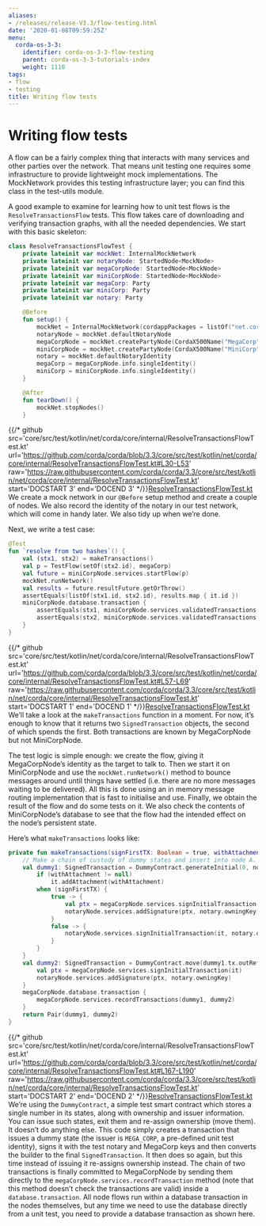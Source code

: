 ```yaml
---
aliases:
- /releases/release-V3.3/flow-testing.html
date: '2020-01-08T09:59:25Z'
menu:
  corda-os-3-3:
    identifier: corda-os-3-3-flow-testing
    parent: corda-os-3-3-tutorials-index
    weight: 1110
tags:
- flow
- testing
title: Writing flow tests
---
```





# Writing flow tests

A flow can be a fairly complex thing that interacts with many services and other parties over the network. That
means unit testing one requires some infrastructure to provide lightweight mock implementations. The MockNetwork
provides this testing infrastructure layer; you can find this class in the test-utils module.

A good example to examine for learning how to unit test flows is the `ResolveTransactionsFlow` tests. This
flow takes care of downloading and verifying transaction graphs, with all the needed dependencies. We start
with this basic skeleton:

```kotlin
class ResolveTransactionsFlowTest {
    private lateinit var mockNet: InternalMockNetwork
    private lateinit var notaryNode: StartedNode<MockNode>
    private lateinit var megaCorpNode: StartedNode<MockNode>
    private lateinit var miniCorpNode: StartedNode<MockNode>
    private lateinit var megaCorp: Party
    private lateinit var miniCorp: Party
    private lateinit var notary: Party

    @Before
    fun setup() {
        mockNet = InternalMockNetwork(cordappPackages = listOf("net.corda.testing.contracts", "net.corda.core.internal"))
        notaryNode = mockNet.defaultNotaryNode
        megaCorpNode = mockNet.createPartyNode(CordaX500Name("MegaCorp", "London", "GB"))
        miniCorpNode = mockNet.createPartyNode(CordaX500Name("MiniCorp", "London", "GB"))
        notary = mockNet.defaultNotaryIdentity
        megaCorp = megaCorpNode.info.singleIdentity()
        miniCorp = miniCorpNode.info.singleIdentity()
    }

    @After
    fun tearDown() {
        mockNet.stopNodes()
    }

```
{{/* github src='core/src/test/kotlin/net/corda/core/internal/ResolveTransactionsFlowTest.kt' url='https://github.com/corda/corda/blob/3.3/core/src/test/kotlin/net/corda/core/internal/ResolveTransactionsFlowTest.kt#L30-L53' raw='https://raw.githubusercontent.com/corda/corda/3.3/core/src/test/kotlin/net/corda/core/internal/ResolveTransactionsFlowTest.kt' start='DOCSTART 3' end='DOCEND 3' */}}[ResolveTransactionsFlowTest.kt](https://github.com/corda/corda/blob/release/os/3.3/core/src/test/kotlin/net/corda/core/internal/ResolveTransactionsFlowTest.kt)
We create a mock network in our `@Before` setup method and create a couple of nodes. We also record the identity
of the notary in our test network, which will come in handy later. We also tidy up when we’re done.

Next, we write a test case:

```kotlin
@Test
fun `resolve from two hashes`() {
    val (stx1, stx2) = makeTransactions()
    val p = TestFlow(setOf(stx2.id), megaCorp)
    val future = miniCorpNode.services.startFlow(p)
    mockNet.runNetwork()
    val results = future.resultFuture.getOrThrow()
    assertEquals(listOf(stx1.id, stx2.id), results.map { it.id })
    miniCorpNode.database.transaction {
        assertEquals(stx1, miniCorpNode.services.validatedTransactions.getTransaction(stx1.id))
        assertEquals(stx2, miniCorpNode.services.validatedTransactions.getTransaction(stx2.id))
    }
}

```
{{/* github src='core/src/test/kotlin/net/corda/core/internal/ResolveTransactionsFlowTest.kt' url='https://github.com/corda/corda/blob/3.3/core/src/test/kotlin/net/corda/core/internal/ResolveTransactionsFlowTest.kt#L57-L69' raw='https://raw.githubusercontent.com/corda/corda/3.3/core/src/test/kotlin/net/corda/core/internal/ResolveTransactionsFlowTest.kt' start='DOCSTART 1' end='DOCEND 1' */}}[ResolveTransactionsFlowTest.kt](https://github.com/corda/corda/blob/release/os/3.3/core/src/test/kotlin/net/corda/core/internal/ResolveTransactionsFlowTest.kt)
We’ll take a look at the `makeTransactions` function in a moment. For now, it’s enough to know that it returns two
`SignedTransaction` objects, the second of which spends the first. Both transactions are known by MegaCorpNode but
not MiniCorpNode.

The test logic is simple enough: we create the flow, giving it MegaCorpNode’s identity as the target to talk to.
Then we start it on MiniCorpNode and use the `mockNet.runNetwork()` method to bounce messages around until things have
settled (i.e. there are no more messages waiting to be delivered). All this is done using an in memory message
routing implementation that is fast to initialise and use. Finally, we obtain the result of the flow and do
some tests on it. We also check the contents of MiniCorpNode’s database to see that the flow had the intended effect
on the node’s persistent state.

Here’s what `makeTransactions` looks like:

```kotlin
private fun makeTransactions(signFirstTX: Boolean = true, withAttachment: SecureHash? = null): Pair<SignedTransaction, SignedTransaction> {
    // Make a chain of custody of dummy states and insert into node A.
    val dummy1: SignedTransaction = DummyContract.generateInitial(0, notary, megaCorp.ref(1)).let {
        if (withAttachment != null)
            it.addAttachment(withAttachment)
        when (signFirstTX) {
            true -> {
                val ptx = megaCorpNode.services.signInitialTransaction(it)
                notaryNode.services.addSignature(ptx, notary.owningKey)
            }
            false -> {
                notaryNode.services.signInitialTransaction(it, notary.owningKey)
            }
        }
    }
    val dummy2: SignedTransaction = DummyContract.move(dummy1.tx.outRef(0), miniCorp).let {
        val ptx = megaCorpNode.services.signInitialTransaction(it)
        notaryNode.services.addSignature(ptx, notary.owningKey)
    }
    megaCorpNode.database.transaction {
        megaCorpNode.services.recordTransactions(dummy1, dummy2)
    }
    return Pair(dummy1, dummy2)
}

```
{{/* github src='core/src/test/kotlin/net/corda/core/internal/ResolveTransactionsFlowTest.kt' url='https://github.com/corda/corda/blob/3.3/core/src/test/kotlin/net/corda/core/internal/ResolveTransactionsFlowTest.kt#L167-L190' raw='https://raw.githubusercontent.com/corda/corda/3.3/core/src/test/kotlin/net/corda/core/internal/ResolveTransactionsFlowTest.kt' start='DOCSTART 2' end='DOCEND 2' */}}[ResolveTransactionsFlowTest.kt](https://github.com/corda/corda/blob/release/os/3.3/core/src/test/kotlin/net/corda/core/internal/ResolveTransactionsFlowTest.kt)
We’re using the `DummyContract`, a simple test smart contract which stores a single number in its states, along
with ownership and issuer information. You can issue such states, exit them and re-assign ownership (move them).
It doesn’t do anything else. This code simply creates a transaction that issues a dummy state (the issuer is
`MEGA_CORP`, a pre-defined unit test identity), signs it with the test notary and MegaCorp keys and then
converts the builder to the final `SignedTransaction`. It then does so again, but this time instead of issuing
it re-assigns ownership instead. The chain of two transactions is finally committed to MegaCorpNode by sending them
directly to the `megaCorpNode.services.recordTransaction` method (note that this method doesn’t check the
transactions are valid) inside a `database.transaction`.  All node flows run within a database transaction in the
nodes themselves, but any time we need to use the database directly from a unit test, you need to provide a database
transaction as shown here.






